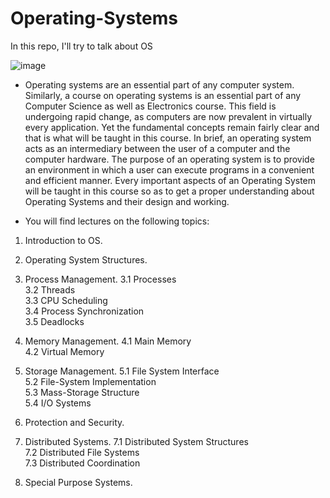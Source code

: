 # Operating-Systems
In this repo, I'll try to talk about OS

![image](https://github.com/user-attachments/assets/0abb0ce4-5ba6-4dd0-b9b5-465e96979e8f)

- Operating systems are an essential part of any computer system. Similarly, a course on operating systems is an essential part of any Computer Science as well as Electronics course. This field is undergoing rapid change, as computers are now prevalent in virtually every application. Yet the fundamental concepts remain fairly clear and that is what will be taught in this course.
In brief, an operating system acts as an intermediary between the user of a computer and the computer hardware. The purpose of an operating system is to provide an environment in which a user can execute programs in a convenient and efficient manner. 
Every important aspects of an Operating System will be taught in this course so as to get a proper understanding about Operating Systems and their design and working.

- You will find lectures on the following topics:
1. Introduction to OS.
2. Operating System Structures.

3. Process Management.
   3.1 Processes  
   3.2 Threads  
   3.3 CPU Scheduling  
   3.4 Process Synchronization  
   3.5 Deadlocks

4. Memory Management.
   4.1 Main Memory  
   4.2 Virtual Memory

5. Storage Management.
   5.1 File System Interface  
   5.2 File-System Implementation  
   5.3 Mass-Storage Structure  
   5.4 I/O Systems

6. Protection and Security.

7. Distributed Systems.
   7.1 Distributed System Structures  
   7.2 Distributed File Systems  
   7.3 Distributed Coordination 

8. Special Purpose Systems.
